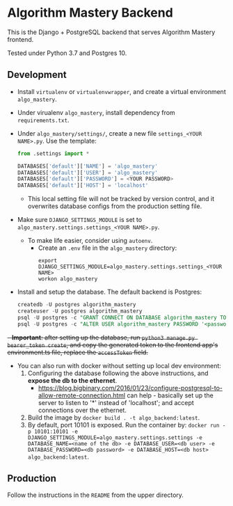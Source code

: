 # Algorithm Mastery Backend

This is the Django + PostgreSQL backend that serves Algorithm Mastery frontend.

Tested under Python 3.7 and Postgres 10.

## Development
- Install `virtualenv` or `virtualenvwrapper`, and create a virtual environment `algo_mastery`.

- Under virualenv `algo_mastery`, install dependency from `requirements.txt`.

- Under `algo_mastery/settings/`, create a new file `settings_<YOUR NAME>.py`. Use the template:
  ```python
  from .settings import *
  
  DATABASES['default']['NAME'] = 'algo_mastery'
  DATABASES['default']['USER'] = 'algo_mastery'
  DATABASES['default']['PASSWORD'] = <YOUR PASSWORD>
  DATABASES['default']['HOST'] = 'localhost'
  ``` 
  - This local setting file will not be tracked by version control, and it overwrites database configs from the 
  production setting file.

- Make sure `DJANGO_SETTINGS_MODULE` is set to `algo_mastery.settings.settings_<YOUR NAME>.py`.
  - To make life easier, consider using `autoenv`.
    - Create an `.env` file in the `algo_mastery` directory:
      ```
      export DJANGO_SETTINGS_MODULE=algo_mastery.settings.settings_<YOUR NAME>
      workon algo_mastery
      ```

- Install and setup the database. The default backend is Postgres:
  ```SQL
  createdb -U postgres algorithm_mastery
  createuser -U postgres algorithm_mastery
  psql -U postgres -c "GRANT CONNECT ON DATABASE algorithm_mastery TO algorithm_mastery;" 
  psql -U postgres -c "ALTER USER algorithm_mastery PASSWORD '<password from local setting file>'"
  ```
 
~~- __Important__: after setting up the database, run `python3 manage.py bearer_token create`, and copy the generated 
token to the frontend app's environment.ts file, replace the `accessToken` field.~~

- You can also run with docker without setting up local dev environment:
  1. Configuring the database following the above instructions, and __expose the db to the ethernet__.
      - https://blog.bigbinary.com/2016/01/23/configure-postgresql-to-allow-remote-connection.html can help - basically set up the server to listen to '*' instead of 'localhost'; and accept connections over the ethernet.
  2. Build the image by `docker build . -t algo_backend:latest`.
  3. By default, port 10101 is exposed. Run the container by:
    `docker run -p 10101:10101 -e DJANGO_SETTINGS_MODULE=algo_mastery.settings.settings
    -e DATABASE_NAME=<name of the db> -e DATABASE_USER=<db user> -e DATABASE_PASSWORD=<db password>
    -e DATABASE_HOST=<db host> algo_backend:latest`.

## Production
Follow the instructions in the `README` from the upper directory.
